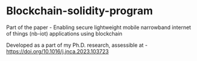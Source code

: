 # Blockchain-solidity-program

Part of the paper - Enabling secure lightweight mobile narrowband internet of things (nb-iot) applications using blockchain

Developed as a part of my Ph.D. research, assessible at - https://doi.org/10.1016/j.jnca.2023.103723

